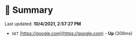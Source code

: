 # 📖 Summary
Last updated: **10/4/2021, 2:57:27 PM**

- `GET` [https://google.com](https://google.com) - **Up** (309ms)
